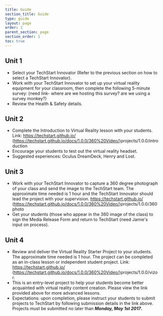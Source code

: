 ```yaml
---
title: Guide
section_title: Guide
type: guide
layout: page
order: 1
parent_section: page
section_order: 1
toc: true
---
```




## Unit 1
* Select your TechStart Innovator (Refer to the previous section on how to select a TechStart Innovator).
* Work with your TechStart Innovator to set up your virtual reality equipment for your classroom, then complete the following 5-minute survey:  (need link- where are we hosting this survey? are we using a survey monkey?)
* Review the Health & Safety details.



## Unit 2 
* Complete the Introduction to Virtual Reality lesson with your students. Link: https://techstart.github.io/ (https://techstart.github.io/docs/1.0.0/360%20Video/)projects/1.0.0/introduction
* Encourage your students to test out the virtual reality headset. 
* Suggested experiences: Oculus DreamDeck, Henry and Lost.

 

## Unit 3
* Work with your TechStart Innovator to capture a 360 degree photograph of your class and send the image to the TechStart team.  The approximate time needed is 1 hour and the TechStart Innovator should lead the project with your supervision. https://techstart.github.io/ (https://techstart.github.io/docs/1.0.0/360%20Video/)projects/1.0.0/360photo
* Get your students (those who appear in the 360 image of the class) to sign the Media Release Form and return to TechStart (need Jamie's input on process).

 

## Unit 4 
* Review and deliver the Virtual Reality Starter Project to your students. The approximate time needed is 1 hour. The project can be completed as an in-class lesson or independent student project. Link: https://techstart.github.io/ (https://techstart.github.io/docs/1.0.0/360%20Video/)projects/1.0.0/vizor.
* This is an entry-level project to help your students become better acquainted with virtual reality content creation.  Please view the link provided above for more advanced lessons.
* Expectations: upon completion, please instruct your students to submit projects to TechStart by following submission details in the link above.  Projects must be submitted no later than **_Monday, May 1st 2017_.** 

